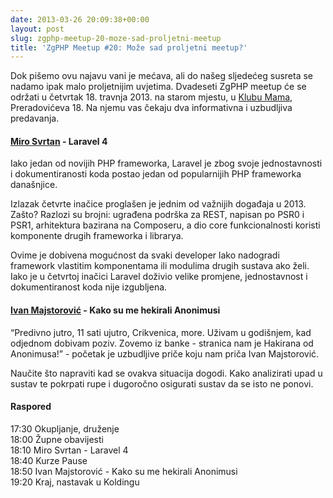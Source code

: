 ```yaml
---
date: 2013-03-26 20:09:38+00:00
layout: post
slug: zgphp-meetup-20-moze-sad-proljetni-meetup
title: 'ZgPHP Meetup #20: Može sad proljetni meetup?'
---
```


Dok pišemo ovu najavu vani je mećava, ali do našeg sljedećeg susreta se nadamo
ipak malo proljetnijim uvjetima. Dvadeseti ZgPHP meetup će se održati u četvrtak
18. travnja 2013. na starom mjestu, u [Klubu Mama](http://www.mi2.hr/),
Preradovićeva 18. Na njemu vas čekaju dva informativna i uzbudljiva predavanja.

#### [Miro Svrtan][miro] - Laravel 4

Iako jedan od novijih PHP frameworka, Laravel je zbog svoje jednostavnosti i
dokumentiranosti koda postao jedan od popularnijih PHP frameworka današnjice.

Izlazak četvrte inačice proglašen je jednim od važnijih događaja u 2013. Zašto?
Razlozi su brojni: ugrađena podrška za REST, napisan po PSR0 i PSR1, arhitektura
bazirana na Composeru, a dio core funkcionalnosti koristi komponente drugih
frameworka i librarya.

Ovime je dobivena mogućnost da svaki developer lako nadogradi framework
vlastitim komponentama ili modulima drugih sustava ako želi. Iako je u četvrtoj
inačici Laravel doživio velike promjene, jednostavnost i dokumentiranost koda
nije izgubljena.

#### [Ivan Majstorović][ivan] - Kako su me hekirali Anonimusi

“Predivno jutro, 11 sati ujutro, Crikvenica, more. Uživam u godišnjem, kad
odjednom dobivam poziv. Zovemo iz banke - stranica nam je Hakirana od
Anonimusa!” - početak je uzbudljive priče koju nam priča Ivan Majstorović.

Naučite što napraviti kad se ovakva situacija dogodi. Kako analizirati upad u
sustav te pokrpati rupe i dugoročno osigurati sustav da se isto ne ponovi.

#### Raspored

17:30 Okupljanje, druženje<br />
18:00 Župne obavijesti<br />
18:10 Miro Svrtan - Laravel 4<br />
18:40 Kurze Pause<br />
18:50 Ivan Majstorović - Kako su me hekirali Anonimusi<br />
19:20 Kraj, nastavak u Koldingu

[miro]: https://twitter.com/msvrtan
[ivan]: https://twitter.com/hiperone
